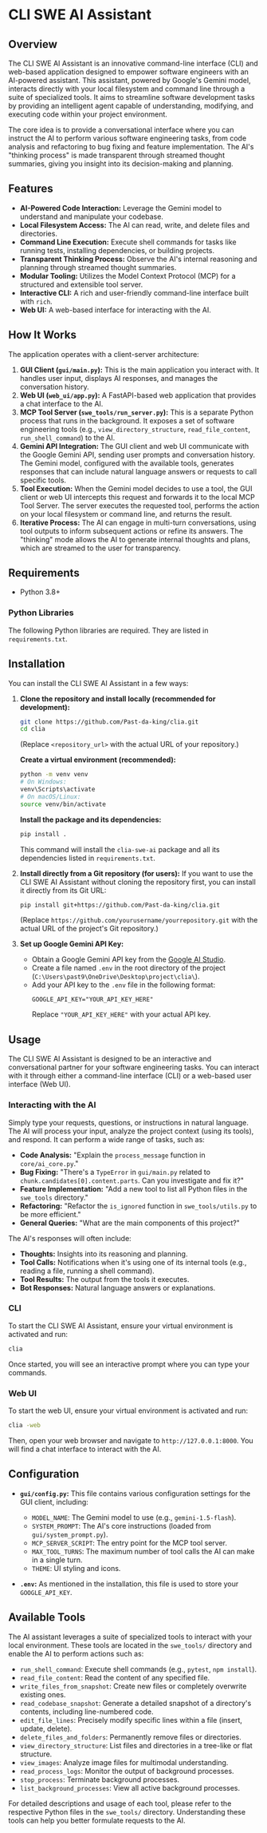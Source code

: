 # CLI SWE AI Assistant

## Overview

The CLI SWE AI Assistant is an innovative command-line interface (CLI) and web-based application designed to empower software engineers with an AI-powered assistant. This assistant, powered by Google's Gemini model, interacts directly with your local filesystem and command line through a suite of specialized tools. It aims to streamline software development tasks by providing an intelligent agent capable of understanding, modifying, and executing code within your project environment.

The core idea is to provide a conversational interface where you can instruct the AI to perform various software engineering tasks, from code analysis and refactoring to bug fixing and feature implementation. The AI's "thinking process" is made transparent through streamed thought summaries, giving you insight into its decision-making and planning.

## Features

*   **AI-Powered Code Interaction:** Leverage the Gemini model to understand and manipulate your codebase.
*   **Local Filesystem Access:** The AI can read, write, and delete files and directories.
*   **Command Line Execution:** Execute shell commands for tasks like running tests, installing dependencies, or building projects.
*   **Transparent Thinking Process:** Observe the AI's internal reasoning and planning through streamed thought summaries.
*   **Modular Tooling:** Utilizes the Model Context Protocol (MCP) for a structured and extensible tool server.
*   **Interactive CLI:** A rich and user-friendly command-line interface built with `rich`.
*   **Web UI:** A web-based interface for interacting with the AI.

## How It Works

The application operates with a client-server architecture:

1.  **GUI Client (`gui/main.py`):** This is the main application you interact with. It handles user input, displays AI responses, and manages the conversation history.
2.  **Web UI (`web_ui/app.py`):** A FastAPI-based web application that provides a chat interface to the AI.
3.  **MCP Tool Server (`swe_tools/run_server.py`):** This is a separate Python process that runs in the background. It exposes a set of software engineering tools (e.g., `view_directory_structure`, `read_file_content`, `run_shell_command`) to the AI.
4.  **Gemini API Integration:** The GUI client and web UI communicate with the Google Gemini API, sending user prompts and conversation history. The Gemini model, configured with the available tools, generates responses that can include natural language answers or requests to call specific tools.
5.  **Tool Execution:** When the Gemini model decides to use a tool, the GUI client or web UI intercepts this request and forwards it to the local MCP Tool Server. The server executes the requested tool, performs the action on your local filesystem or command line, and returns the result.
6.  **Iterative Process:** The AI can engage in multi-turn conversations, using tool outputs to inform subsequent actions or refine its answers. The "thinking" mode allows the AI to generate internal thoughts and plans, which are streamed to the user for transparency.

## Requirements

*   Python 3.8+

### Python Libraries

The following Python libraries are required. They are listed in `requirements.txt`.

## Installation

You can install the CLI SWE AI Assistant in a few ways:

1.  **Clone the repository and install locally (recommended for development):**
    ```bash
    git clone https://github.com/Past-da-king/clia.git
    cd clia
    ```
    (Replace `<repository_url>` with the actual URL of your repository.)

    **Create a virtual environment (recommended):**
    ```bash
    python -m venv venv
    # On Windows:
    venv\Scripts\activate
    # On macOS/Linux:
    source venv/bin/activate
    ```

    **Install the package and its dependencies:**
    ```bash
    pip install .
    ```
    This command will install the `clia-swe-ai` package and all its dependencies listed in `requirements.txt`.

2.  **Install directly from a Git repository (for users):**
    If you want to use the CLI SWE AI Assistant without cloning the repository first, you can install it directly from its Git URL:
    ```bash
    pip install git+https://github.com/Past-da-king/clia.git
    ```
    (Replace `https://github.com/yourusername/yourrepository.git` with the actual URL of the project's Git repository.)

3.  **Set up Google Gemini API Key:**
    *   Obtain a Google Gemini API key from the [Google AI Studio](https://aistudio.google.com/app/apikey).
    *   Create a file named `.env` in the root directory of the project (`C:\Users\past9\OneDrive\Desktop\project\clia\`).
    *   Add your API key to the `.env` file in the following format:
        ```
        GOOGLE_API_KEY="YOUR_API_KEY_HERE"
        ```
        Replace `"YOUR_API_KEY_HERE"` with your actual API key.

## Usage

The CLI SWE AI Assistant is designed to be an interactive and conversational partner for your software engineering tasks. You can interact with it through either a command-line interface (CLI) or a web-based user interface (Web UI).

### Interacting with the AI

Simply type your requests, questions, or instructions in natural language. The AI will process your input, analyze the project context (using its tools), and respond. It can perform a wide range of tasks, such as:

*   **Code Analysis:** "Explain the `process_message` function in `core/ai_core.py`."
*   **Bug Fixing:** "There's a `TypeError` in `gui/main.py` related to `chunk.candidates[0].content.parts`. Can you investigate and fix it?"
*   **Feature Implementation:** "Add a new tool to list all Python files in the `swe_tools` directory."
*   **Refactoring:** "Refactor the `is_ignored` function in `swe_tools/utils.py` to be more efficient."
*   **General Queries:** "What are the main components of this project?"

The AI's responses will often include:
*   **Thoughts:** Insights into its reasoning and planning.
*   **Tool Calls:** Notifications when it's using one of its internal tools (e.g., reading a file, running a shell command).
*   **Tool Results:** The output from the tools it executes.
*   **Bot Responses:** Natural language answers or explanations.

### CLI

To start the CLI SWE AI Assistant, ensure your virtual environment is activated and run:

```bash
clia
```
Once started, you will see an interactive prompt where you can type your commands.

### Web UI

To start the web UI, ensure your virtual environment is activated and run:

```bash
clia -web
```
Then, open your web browser and navigate to `http://127.0.0.1:8000`. You will find a chat interface to interact with the AI.

## Configuration

*   **`gui/config.py`:** This file contains various configuration settings for the GUI client, including:
    *   `MODEL_NAME`: The Gemini model to use (e.g., `gemini-1.5-flash`).
    *   `SYSTEM_PROMPT`: The AI's core instructions (loaded from `gui/system_prompt.py`).
    *   `MCP_SERVER_SCRIPT`: The entry point for the MCP tool server.
    *   `MAX_TOOL_TURNS`: The maximum number of tool calls the AI can make in a single turn.
    *   `THEME`: UI styling and icons.

*   **`.env`:** As mentioned in the installation, this file is used to store your `GOOGLE_API_KEY`.

## Available Tools

The AI assistant leverages a suite of specialized tools to interact with your local environment. These tools are located in the `swe_tools/` directory and enable the AI to perform actions such as:

*   `run_shell_command`: Execute shell commands (e.g., `pytest`, `npm install`).
*   `read_file_content`: Read the content of any specified file.
*   `write_files_from_snapshot`: Create new files or completely overwrite existing ones.
*   `read_codebase_snapshot`: Generate a detailed snapshot of a directory's contents, including line-numbered code.
*   `edit_file_lines`: Precisely modify specific lines within a file (insert, update, delete).
*   `delete_files_and_folders`: Permanently remove files or directories.
*   `view_directory_structure`: List files and directories in a tree-like or flat structure.
*   `view_images`: Analyze image files for multimodal understanding.
*   `read_process_logs`: Monitor the output of background processes.
*   `stop_process`: Terminate background processes.
*   `list_background_processes`: View all active background processes.

For detailed descriptions and usage of each tool, please refer to the respective Python files in the `swe_tools/` directory. Understanding these tools can help you better formulate requests to the AI.